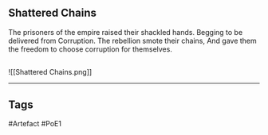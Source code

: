 ## Shattered Chains
The prisoners of the empire raised their shackled hands.
Begging to be delivered from Corruption.
The rebellion smote their chains,
And gave them the freedom to choose corruption for themselves.
##
![[Shattered Chains.png]]

---
## Tags
#Artefact
#PoE1